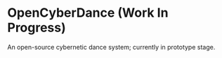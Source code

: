 # OpenCyberDance (Work In Progress)

An open-source cybernetic dance system; currently in prototype stage.
